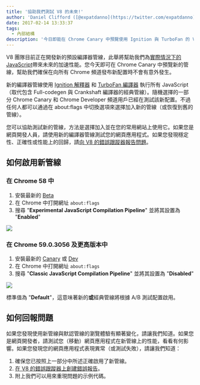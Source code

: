 ```yaml
---
title: '協助我們測試 V8 的未來!'
author: 'Daniel Clifford ([@expatdanno](https://twitter.com/expatdanno)), 原始慕尼黑 V8 啤酒釀造師'
date: 2017-02-14 13:33:37
tags:
  - 內部結構
description: '今日即能在 Chrome Canary 中預覽使用 Ignition 與 TurboFan 的 V8 新編譯器管線!'
---
```

V8 團隊目前正在開發新的預設編譯器管線，此舉將幫助我們為[實際情況下的 JavaScript](/blog/real-world-performance)帶來未來的加速性能。您今天即可在 Chrome Canary 中預覽新的管線，幫助我們確保在向所有 Chrome 頻道發布新配置時不會有意外發生。

<!--truncate-->
新的編譯器管線使用 [Ignition 解釋器](/blog/ignition-interpreter) 和 [TurboFan 編譯器](/docs/turbofan) 執行所有 JavaScript（取代包含 Full-codegen 與 Crankshaft 編譯器的經典管線）。隨機選擇的一部分 Chrome Canary 和 Chrome Developer 頻道用戶已經在測試該新配置。不過任何人都可以通過在 about:flags 中切換選項來選擇加入新的管線（或恢復到舊的管線）。

您可以協助測試新的管線，方法是選擇加入並在您的常用網站上使用它。如果您是網頁開發人員，請使用新的編譯器管線測試您的網頁應用程式。如果您發現穩定性、正確性或性能上的回歸，請[向 V8 的錯誤跟蹤器報告問題](https://bugs.chromium.org/p/v8/issues/entry?template=Bug%20report%20for%20the%20new%20pipeline)。

## 如何啟用新管線

### 在 Chrome 58 中

1. 安裝最新的 [Beta](https://www.google.com/chrome/browser/beta.html)
2. 在 Chrome 中打開網址 `about:flags`
3. 搜尋 "**Experimental JavaScript Compilation Pipeline**" 並將其設置為 "**Enabled**"

![](/_img/test-the-future/58.png)

### 在 Chrome 59.0.3056 及更高版本中

1. 安裝最新的 [Canary](https://www.google.com/chrome/browser/canary.html) 或 [Dev](https://www.google.com/chrome/browser/desktop/index.html?extra=devchannel)
2. 在 Chrome 中打開網址 `about:flags`
3. 搜尋 "**Classic JavaScript Compilation Pipeline**" 並將其設置為 "**Disabled**"

![](/_img/test-the-future/59.png)

標準值為 "**Default**"，這意味著新的**或**經典管線將根據 A/B 測試配置啟用。

## 如何回報問題

如果您發現使用新管線與默認管線的瀏覽體驗有顯著變化，請讓我們知道。如果您是網頁開發者，請測試您（移動）網頁應用程式在新管線上的性能，看看有何影響。如果您發現您的網頁應用程式表現異常（或測試失敗），請讓我們知道：

1. 確保您已按照上一部分中所述正確啟用了新管線。
2. [在 V8 的錯誤跟蹤器上創建錯誤報告](https://bugs.chromium.org/p/v8/issues/entry?template=Bug%20report%20for%20the%20new%20pipeline)。
3. 附上我們可以用來重現問題的示例代碼。
